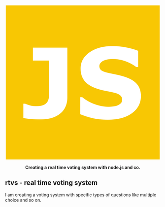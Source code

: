 <p align="center">
  <a href="">
    <img src="public/favicon/js-favicon.png">
  </a>
  <p align="center"><strong>Creating a real time voting system with node.js and co.</strong></p>
</p>


## rtvs - real time voting system
I am creating a voting system with specific types of questions like multiple choice and so on. 
